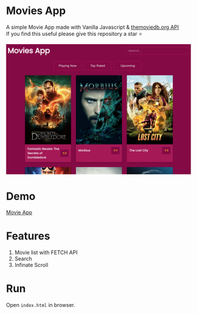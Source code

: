 # Movies App
A simple Movie App made with Vanilla Javascript & [themoviedb.org API](https://www.themoviedb.org/documentation/api)<br />
If you find this useful please give this repository a star :star:

![](./movies-app-screenshot.jpg)

# Demo
[Movie App](https://mannar.ch/projects/movies/index.html) 

# Features

1. Movie list with FETCH API
1. Search
2. Infinate Scroll

# Run
Open `index.html` in browser.
